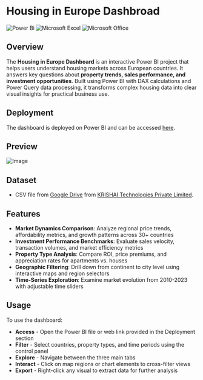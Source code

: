 # Housing in Europe Dashbroad

![Power Bi](https://img.shields.io/badge/power_bi-F2C811?style=for-the-badge&logo=powerbi&logoColor=black)
![Microsoft Excel](https://img.shields.io/badge/Microsoft_Excel-217346?style=for-the-badge&logo=microsoft-excel&logoColor=white)
![Microsoft Office](https://img.shields.io/badge/Microsoft_Office-D83B01?style=for-the-badge&logo=microsoft-office&logoColor=white)

## Overview

The **Housing in Europe Dashboard** is an interactive Power BI project that helps users understand housing markets across European countries. It answers key questions about **property trends, sales performance, and investment opportunities**. Built using Power BI with DAX calculations and Power Query data processing, it transforms complex housing data into clear visual insights for practical business use.

## Deployment

The dashboard is deployed on Power BI and can be accessed [here](https://app.powerbi.com/links/u5QkWjcJK0?ctid=d6b133e3-eec7-4dbd-93ff-cb50b1d6dad2&pbi_source=linkShare&bookmarkGuid=1a0fb105-59d1-41e6-af63-3318ce965ced).


## Preview

![Image](https://github.com/user-attachments/assets/268ed1dc-033b-4638-85f7-9d95bf6fa5af)

## Dataset
- CSV file from [Google Drive](https://drive.google.com/file/d/1PpuWPloKOtTau5yG7QkXP2fuoDpQdXK4/view?usp=sharing) from [KRISHAI Technologies Private Limited](https://www.linkedin.com/company/krishai-technologies-private-limited/?originalSubdomain=in).

## Features

- **Market Dynamics Comparison**: Analyze regional price trends, affordability metrics, and growth patterns across 30+ countries
- **Investment Performance Benchmarks**: Evaluate sales velocity, transaction volumes, and market efficiency metrics
- **Property Type Analysis**: Compare ROI, price premiums, and appreciation rates for apartments vs. houses
- **Geographic Filtering**: Drill down from continent to city level using interactive maps and region selectors
- **Time-Series Exploration**: Examine market evolution from 2010-2023 with adjustable time sliders
  
## Usage
To use the dashboard:
- **Access** - Open the Power BI file or web link provided in the Deployment section
- **Filter** - Select countries, property types, and time periods using the control panel
- **Explore** - Navigate between the three main tabs
- **Interact** - Click on map regions or chart elements to cross-filter views
- **Export** - Right-click any visual to extract data for further analysis
